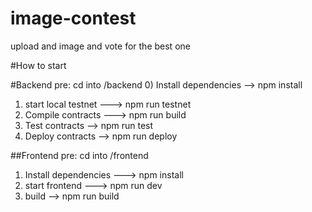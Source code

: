 

# image-contest
upload and image and vote for the best one


#How to start

#Backend
pre: cd into /backend
0) Install dependencies --> npm install
1) start local testnet ---> npm run testnet
2) Compile contracts ---> npm run build
3) Test contracts -->     npm run test
4) Deploy contracts -->   npm run deploy

##Frontend
pre: cd into /frontend
1) Install dependencies ---> npm install
2) start frontend ---> npm run dev
3) build --> npm run build

